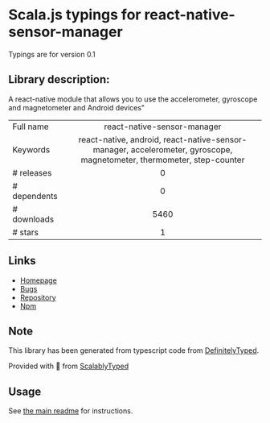 
# Scala.js typings for react-native-sensor-manager

Typings are for version 0.1

## Library description:
A react-native module that allows you to use the accelerometer, gyroscope and magnetometer and Android devices"

|                    |                 |
| ------------------ | :-------------: |
| Full name          | react-native-sensor-manager |
| Keywords           | react-native, android, react-native-sensor-manager, accelerometer, gyroscope, magnetometer, thermometer, step-counter |
| # releases         | 0 |
| # dependents       | 0 |
| # downloads        | 5460 |
| # stars            | 1 |

## Links
- [Homepage](https://github.com/kprimice/react-native-sensor-manager#readme)
- [Bugs](https://github.com/kprimice/react-native-sensor-manager/issues)
- [Repository](https://github.com/kprimice/react-native-sensor-manager)
- [Npm](https://www.npmjs.com/package/react-native-sensor-manager)
    


## Note
This library has been generated from typescript code from [DefinitelyTyped](https://definitelytyped.org).

Provided with :purple_heart: from [ScalablyTyped](https://github.com/oyvindberg/ScalablyTyped)

## Usage
See [the main readme](../../readme.md) for instructions.


